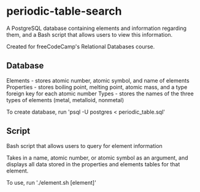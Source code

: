 # periodic-table-search

A PostgreSQL database containing elements and information regarding them, and a Bash script that allows users to view this information.

Created for freeCodeCamp's Relational Databases course.

## Database

Elements - stores atomic number, atomic symbol, and name of elements
Properties - stores boiling point, melting point, atomic mass, and a type foreign key for each atomic number
Types - stores the names of the three types of elements (metal, metalloid, nonmetal)

To create database, run 'psql -U postgres < periodic_table.sql'

## Script

Bash script that allows users to query for element information

Takes in a name, atomic number, or atomic symbol as an argument, and displays all data stored in the properties and elements tables for that element.

To use, run './element.sh [element]'
 
